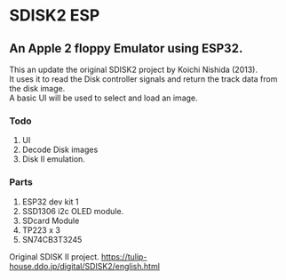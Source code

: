 # SDISK2 ESP

## An Apple 2 floppy Emulator using ESP32.

This an update the original SDISK2 project by Koichi Nishida (2013).  
It uses it to read the Disk controller signals and return the track data from the disk image.  
A basic UI will be used to select and load an image.

### Todo

1. UI
2. Decode Disk images
3. Disk II emulation.

### Parts

1. ESP32 dev kit 1
2. SSD1306 i2c OLED module.
3. SDcard Module
4. TP223 x 3
5. SN74CB3T3245

Original SDISK II project.
https://tulip-house.ddo.jp/digital/SDISK2/english.html

